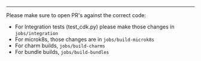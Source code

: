 ---

Please make sure to open PR's against the correct code:

- For Integration tests (test_cdk.py) please make those changes in `jobs/integration`
- For microk8s, those changes are in `jobs/build-microk8s`
- For charm builds, `jobs/build-charms`
- For bundle builds, `jobs/build-bundles`

